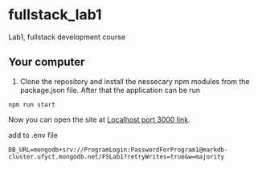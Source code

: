 # fullstack_lab1
Lab1, fullstack development course

## Your computer
1. Clone the repository and install the nessecary npm modules from the package.json file.
After that the application can be run 
```
npm run start
```
Now you can open the site at [Localhost port 3000 link](http://localhost:3000/).


add to .env file

```
DB_URL=mongodb+srv://ProgramLogin:PasswordForProgram1@markdb-cluster.ufyct.mongodb.net/FSLab1?retryWrites=true&w=majority
```
